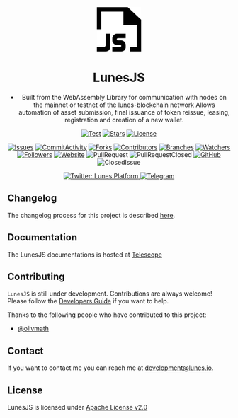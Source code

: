 <div align="center">

  <a href="https://lunes.io">
    <img alt="Lunes" src="static/img/jslogo.png" width="100" />
  </a>

# LunesJS

- Built from the WebAssembly Library for communication with nodes on the mainnet or testnet of the lunes-blockchain network Allows automation of asset submission, final issuance of token reissue, leasing, registration and creation of a new wallet.

[![Test](https://github.com/lunes-platform/lunesjs/actions/workflows/python-app.yml/badge.svg)](https://github.com/lunes-platform/lunesjs/actions/workflows/python-app.yml)
[![Stars](https://img.shields.io/github/stars/lunes-platform/lunesjs?color=blueviolet)](https://github.com/lunes-platform/lunesjs/stargazers)
[![License](https://img.shields.io/github/license/lunes-platform/lunesjs?color=blueviolet)](LICENSE)

[![Issues](https://img.shields.io/github/issues/lunes-platform/lunesjs)](https://github.com/lunes-platform/lunesjs/issues)
[![CommitActivity](https://img.shields.io/github/commit-activity/m/lunes-platform/lunesjs?color=blueviolet)](https://github.com/lunes-platform/lunesjs/pulse)
[![Forks](https://img.shields.io/github/forks/lunes-platform/lunesjs?color=blueviolet)](https://github.com/lunes-platform/lunesjs/network/members)
[![Contributors](https://flat.badgen.net/github/contributors/lunes-platform/lunesjs?color=purple)](https://github.com/lunes-platform/lunesjs/graphs/contributors)
[![Branches](https://badgen.net/github/branches/lunes-platform/lunesjs?color=blueviolet)](https://github.com/lunes-platform/lunesjs/branches)
[![Watchers](https://img.shields.io/github/watchers/lunes-platform/lunesjs.svg?color=blueviolet)](https://github.com/lunes-platform/lunesjs/watchers)
[![Followers](https://img.shields.io/github/followers/lunes-platform.svg?style=social&label=Follow&maxAge=2592000?color=blueviolet)](https://github.com/lunes-platform?tab=followers)
[![Website](https://img.shields.io/website?url=https%3A%2F%2Flunes.io%2F)](https://lunes.io)
![PullRequest](https://img.shields.io/github/issues-pr/lunes-platform/lunesjs?color=blueviolet)
![PullRequestClosed](https://img.shields.io/github/issues-pr-closed/lunes-platform/lunesjs?color=blueviolet)
[![GitHub](https://badgen.net/badge/icon/github?icon=github&label&color=purple)](https://github.com/lunes-platform)
![ClosedIssue](https://flat.badgen.net/github/closed-issues/lunes-platform/lunesjs?color=red)

  <a href="https://twitter.com/LunesPlatform" target="_blank">
    <img alt="Twitter: Lunes Platform" src="https://badgen.net/twitter/follow/lunesplatform?icon=twitter&label=follow @LunesPlatform&color=blue" />
  </a>  
  <a href="https://t.me/LunesPlatformPT" target="_blank">
    <img alt="Telegram" src="https://badgen.net/badge/icon/Lunes%20Platform?icon=telegram&label=Telegram&color=blue"/>
  </a>

</div>

## Changelog

The changelog process for this project is described [here](CHANGELOG.md).

## Documentation

The LunesJS documentations is hosted at [ Telescope ](https://blockchain.lunes.io/telescope/)

## Contributing

`LunesJS` is still under development. Contributions are always welcome! Please follow the [Developers Guide](CONTRIBUTING.md) if you want to help.

Thanks to the following people who have contributed to this project:

* [@olivmath](https://github.com/olivmath)

## Contact

If you want to contact me you can reach me at <development@lunes.io>.

## License

LunesJS is licensed under [Apache License v2.0](LICENSE)
